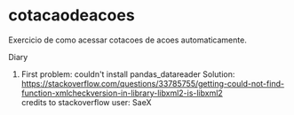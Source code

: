 # cotacaodeacoes
Exercicio de como acessar cotacoes de acoes automaticamente.


Diary

1. First problem: couldn't install pandas_datareader
Solution: https://stackoverflow.com/questions/33785755/getting-could-not-find-function-xmlcheckversion-in-library-libxml2-is-libxml2   
credits to stackoverflow user: SaeX